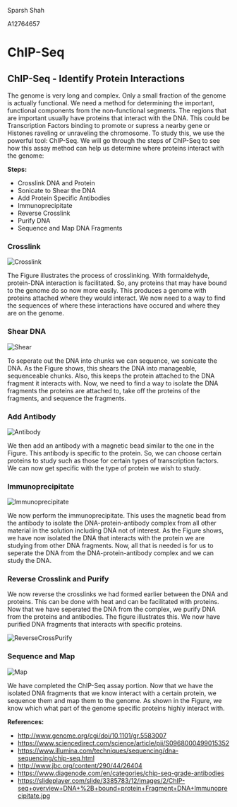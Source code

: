 
Sparsh Shah

A12764657

# ChIP-Seq

## ChIP-Seq - Identify Protein Interactions

The genome is very long and complex. Only a small fraction of the genome is actually functional. We need a method for determining the important, functional components from the non-functional segments. The regions that are important usually have proteins that interact with the DNA. This could be Transcription Factors binding to promote or supress a nearby gene or Histones raveling or unraveling the chromosome. To study this, we use the powerful tool: ChIP-Seq. We will go through the steps of ChIP-Seq to see how this assay method can help us determine where proteins interact with the genome:

**Steps:**
* Crosslink DNA and Protein
* Sonicate to Shear the DNA
* Add Protein Specific Antibodies
* Immunoprecipitate
* Reverse Crosslink
* Purify DNA
* Sequence and Map DNA Fragments

### Crosslink

![Crosslink](/Crosslink.png)

The Figure illustrates the process of crosslinking. With formaldehyde, protein-DNA interaction is facilitated. So, any proteins that may have bound to the genome do so now more easily. This produces a genome with proteins attached where they would interact. We now need to a way to find the sequences of where these interactions have occured and where they are on the genome.

### Shear DNA

![Shear](/Shear.png)

To seperate out the DNA into chunks we can sequence, we sonicate the DNA. As the Figure shows, this shears the DNA into manageable, sequenceable chunks. Also, this keeps the protein attached to the DNA fragment it interacts with. Now, we need to find a way to isolate the DNA fragments the proteins are attached to, take off the proteins of the fragments, and sequence the fragments.

### Add Antibody

![Antibody](/Complex.PNG)

We then add an antibody with a magnetic bead similar to the one in the Figure. This antibody is specific to the protein. So, we can choose certain proteins to study such as those for certain types of transcription factors. We can now get specific with the type of protein we wish to study.

### Immunoprecipitate

![Immunoprecipitate](/Immunoprecipitate.PNG)

We now perform the immunoprecipitate. This uses the magnetic bead from the antibody to isolate the DNA-protein-antibody complex from all other material in the solution including DNA not of interest. As the Figure shows, we have now isolated the DNA that interacts with the protein we are studying from other DNA fragments. Now, all that is needed is for us to seperate the DNA from the DNA-protein-antibody complex and we can study the DNA.

### Reverse Crosslink and Purify

We now reverse the crosslinks we had formed earlier between the DNA and proteins. This can be done with heat and can be facilitated with proteins. Now that we have seperated the DNA from the complex, we purify DNA from the proteins and antibodies. The figure illustrates this. We now have purified DNA fragments that interacts with specific proteins.

![ReverseCrossPurify](/Reverse_Crosslink_and_Purify.jpg)

### Sequence and Map

![Map](Map.png)

We have completed the ChIP-Seq assay portion. Now that we have the isolated DNA fragments that we know interact with a certain protein, we sequence them and map them to the genome. As shown in the Figure, we know which what part of the genome specific proteins highly interact with.



**References:**
* http://www.genome.org/cgi/doi/10.1101/gr.5583007
* https://www.sciencedirect.com/science/article/pii/S0968000499015352
* https://www.illumina.com/techniques/sequencing/dna-sequencing/chip-seq.html
* http://www.jbc.org/content/290/44/26404
* https://www.diagenode.com/en/categories/chip-seq-grade-antibodies
* https://slideplayer.com/slide/3385783/12/images/2/ChIP-seq+overview+DNA+%2B+bound+protein+Fragment+DNA+Immunoprecipitate.jpg
